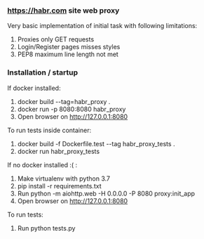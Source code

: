 ### https://habr.com site web proxy

Very basic implementation of initial task with following limitations:
1) Proxies only GET requests
2) Login/Register pages misses styles
3) PEP8 maximum line length not met

### Installation / startup

If docker installed:
1) docker build --tag=habr_proxy .
2) docker run -p 8080:8080 habr_proxy
3) Open browser on http://127.0.0.1:8080

To run tests inside container:
1) docker build -f Dockerfile.test --tag habr_proxy_tests .
2) docker run habr_proxy_tests

If no docker installed :( :
1) Make virtualenv with python 3.7
2) pip install -r requirements.txt
3) Run python -m aiohttp.web -H 0.0.0.0 -P 8080 proxy:init_app
4) Open browser on http://127.0.0.1:8080

To run tests:
1) Run python tests.py